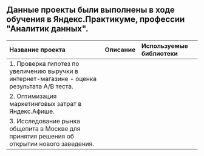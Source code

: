 ## Данные проекты были выполнены в ходе обучения в Яндекс.Практикуме, профессии "Аналитик данных".

| Название проекта | Описание | Используемые библиотеки | 
| :---------------------- | :---------------------- | :---------------------- |
| 1. Проверка гипотез по увеличению выручки в интернет-магазине - оценка результата А/В теста.|
|2. Оптимизация маркетинговых затрат в Яндекс.Афише.|
|3. Исследование рынка общепита в Москве для принятия решения об открытии нового заведения.|

